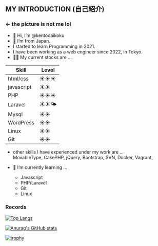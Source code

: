 ## MY INTRODUCTION (自己紹介)
### ← the picture is not me lol

- 👋 Hi, I’m @kentodaikoku
- 👀 I’m from Japan.
- I started to learn Programming in 2021.
- I have been working as a web engineer since 2022, in Tokyo.
- 🧑‍💻 My current stocks are ...

|  Skill      |  Level    |
| -------     | -------   |
| html/css    | ☀️☀️☀️    | 
| javascript  | ☀️☀️      |
| PHP         | ☀️☀️☀️    |
| Laravel     | ☀️☀️🌤️    |
| Mysql       | ☀️☀️      |
| WordPress   | ☀️☀️      |
| Linux       | ☀️☀️      |
| Git         | ☀️☀️      |

- other skills I have experienced under my work are ... <br>
MovableType, CakePHP, jQuery, Bootstrap, SVN, Docker, Vagrant, 

- 🌱 I’m currently learning ...
  - Javascript
  - PHP/Laravel
  - Git
  - Linux


### Records

<!-- [![Top Langs](https://github-readme-stats.vercel.app/api/top-langs/?username=kentodaikoku&theme=onedark)](https://github.com/anuraghazra/github-readme-stats) -->

[![Top Langs](https://github-readme-stats.vercel.app/api/top-langs/?username=kentodaikoku&layout=compact&theme=onedark)](https://github.com/anuraghazra/github-readme-stats)

[![Anurag's GitHub stats](https://github-readme-stats.vercel.app/api?username=kentodaikoku&theme=onedark&show_icons=true)](https://github.com/anuraghazra/github-readme-stats)

[![trophy](https://github-profile-trophy.vercel.app/?username=kentodaikoku&theme=onedark)](https://github.com/ryo-ma/github-profile-trophy)

